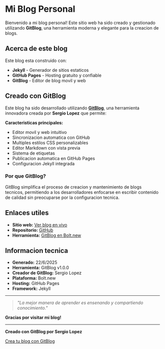 # Mi Blog Personal

Bienvenido a mi blog personal! Este sitio web ha sido creado y gestionado utilizando **GitBlog**, una herramienta moderna y elegante para la creacion de blogs.

## Acerca de este blog

Este blog esta construido con:
- **Jekyll** - Generador de sitios estaticos
- **GitHub Pages** - Hosting gratuito y confiable
- **GitBlog** - Editor de blog movil y web

## Creado con GitBlog

Este blog ha sido desarrollado utilizando [**GitBlog**](https://bolt.new), una herramienta innovadora creada por **Sergio Lopez** que permite:

**Caracteristicas principales:**
- Editor movil y web intuitivo
- Sincronizacion automatica con GitHub
- Multiples estilos CSS personalizables
- Editor Markdown con vista previa
- Sistema de etiquetas
- Publicacion automatica en GitHub Pages
- Configuracion Jekyll integrada

### Por que GitBlog?

GitBlog simplifica el proceso de creacion y mantenimiento de blogs tecnicos, permitiendo a los desarrolladores enfocarse en escribir contenido de calidad sin preocuparse por la configuracion tecnica.

## Enlaces utiles

- **Sitio web:** [Ver blog en vivo](https://serloro.github.io/blog_test)
- **Repositorio:** [GitHub](https://github.com/serloro/blog_test)
- **Herramienta:** [GitBlog en Bolt.new](https://bolt.new)

## Informacion tecnica

- **Generado:** 22/6/2025
- **Herramienta:** GitBlog v1.0.0
- **Creador de GitBlog:** Sergio Lopez
- **Plataforma:** Bolt.new
- **Hosting:** GitHub Pages
- **Framework:** Jekyll

---

> *"La mejor manera de aprender es ensenando y compartiendo conocimiento."*

**Gracias por visitar mi blog!**

---

**Creado con GitBlog por Sergio Lopez**

[Crea tu blog con GitBlog](https://bolt.new)

